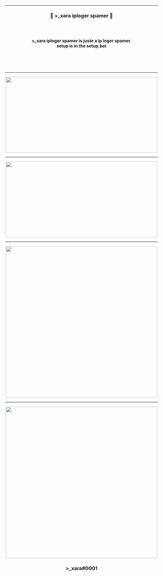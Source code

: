-----

### <p align="center">💨 >_xara iploger spamer 💨</p>

<br><br>
<p align="center">
<strong>
>_xara iploger spamer is juste a ip loger spamer.
<br>
setup is in the setup.bat
<br><br><br>
</strong>
</p>
<br>

-----

<p align="center">
<img src="https://cdn.discordapp.com/attachments/989634267799781376/1030550209899528272/unknown.png", width="500", height="250">
</p>

-----

<p align="center">
<img src="https://cdn.discordapp.com/attachments/989634267799781376/1030550439348932688/unknown.png", width="500", height="250">
</p>

-----

<p align="center">
<img src="https://cdn.discordapp.com/attachments/989634267799781376/1030550490083233832/unknown.png", width="500", height="500">
</p>

-----

<p align="center">
<img src="https://cdn.discordapp.com/attachments/989634267799781376/1030550698657591386/unknown.png", width="500", height="500">
</p>


### <p align="center">>_xara#0001</p>
